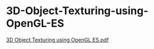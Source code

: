 # 3D-Object-Texturing-using-OpenGL-ES
[3D Object Texturing using OpenGL ES.pdf](https://github.com/user-attachments/files/19726740/3D.Object.Texturing.using.OpenGL.ES.pdf)
